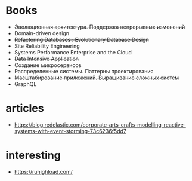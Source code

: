 # Books
* ~~Эволюционная архитектура. Поддержка непрерывных изменений~~
* Domain-driven design
* ~~Refactoring Databases : Evolutionary Database Design~~
* Site Reliability Engineering
* Systems Performance Enterprise and the Cloud
* ~~Data Intensive Application~~
* Создание микросервисов
* Распределенные системы. Паттерны проектирования
* ~~Масштабирование приложений. Выращивание сложных систем~~
* GraphQL

# articles
* https://blog.redelastic.com/corporate-arts-crafts-modelling-reactive-systems-with-event-storming-73c6236f5dd7

# interesting
* https://ruhighload.com/
